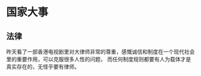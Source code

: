 # 国家大事


## 法律
昨天看了一部香港电视剧里对大律师非常的尊重，感慨诚信和制度在一个现代社会里的重要作用，可以克服很多人性的问题，
 而任何制度规则都要有人为载体才是真实存在的，无怪乎要有律师。